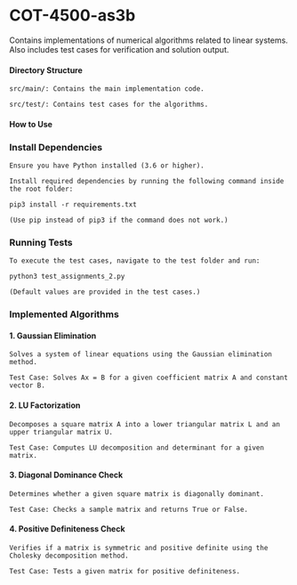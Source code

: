 # COT-4500-as3b

Contains implementations of numerical algorithms related to linear systems.
Also includes test cases for verification and solution output.

#### Directory Structure

    src/main/: Contains the main implementation code.
    
    src/test/: Contains test cases for the algorithms.

#### How to Use

### Install Dependencies

    Ensure you have Python installed (3.6 or higher).
    
    Install required dependencies by running the following command inside the root folder:
    
    pip3 install -r requirements.txt
    
    (Use pip instead of pip3 if the command does not work.)

### Running Tests

    To execute the test cases, navigate to the test folder and run:
    
    python3 test_assignments_2.py
    
    (Default values are provided in the test cases.)

### Implemented Algorithms

  #### 1. Gaussian Elimination

    Solves a system of linear equations using the Gaussian elimination method.
    
    Test Case: Solves Ax = B for a given coefficient matrix A and constant vector B.
    
  #### 2. LU Factorization

    Decomposes a square matrix A into a lower triangular matrix L and an upper triangular matrix U.
    
    Test Case: Computes LU decomposition and determinant for a given matrix.

  #### 3. Diagonal Dominance Check

    Determines whether a given square matrix is diagonally dominant.
    
    Test Case: Checks a sample matrix and returns True or False.

  #### 4. Positive Definiteness Check

    Verifies if a matrix is symmetric and positive definite using the Cholesky decomposition method.
    
    Test Case: Tests a given matrix for positive definiteness.

